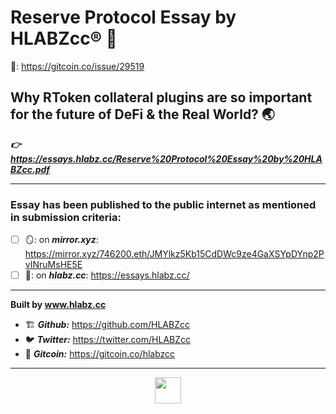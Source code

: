 # Reserve Protocol Essay by HLABZcc® 📓 

🚨: https://gitcoin.co/issue/29519

## Why RToken collateral plugins are so important for the future of DeFi & the Real World? 🌏

***👉 https://essays.hlabz.cc/Reserve%20Protocol%20Essay%20by%20HLABZcc.pdf***

<hr />

### Essay has been published to the public internet as mentioned in submission criteria:
- [ ] 🪞: on ***mirror.xyz***: https://mirror.xyz/746200.eth/JMYlkz5Kb15CdDWc9ze4GaXSYpDYnp2PvINruMsHE5E
- [ ] 🐊: on ***hlabz.cc***: https://essays.hlabz.cc/

<hr />

**Built by www.hlabz.cc**
- 🏗 ***Github:*** https://github.com/HLABZcc
- 🐦 ***Twitter:*** https://twitter.com/HLABZcc
- 🌈 ***Gitcoin:*** https://gitcoin.co/hlabzcc

<hr />

  <p align="center">
    <a href="https://www.hlabz.cc/"><img src="https://user-images.githubusercontent.com/113842155/195224448-f56ebf5c-a876-4a4a-b364-250f9220419e.png" width="42px"></a>
  </p>
 
 
 
 
 
    
    
 
 
  
 
 
